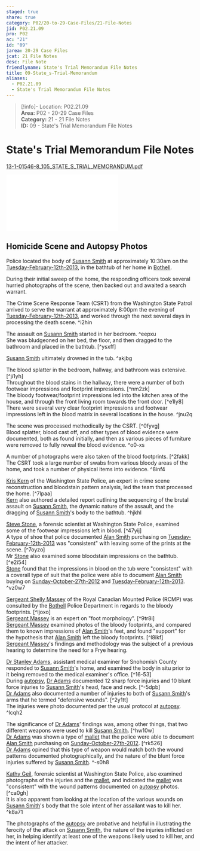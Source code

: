 ```yaml
---  
staged: true  
share: true  
category: P02/20-to-29-Case-Files/21-File-Notes  
jid: P02.21.09  
pro: P02  
ac: "21"  
id: "09"  
jarea: 20-29 Case Files  
jcat: 21 File Notes  
desc: File Note  
friendlyname: State's Trial Memorandum File Notes  
title: 09-State_s-Trial-Memorandum  
aliases:  
  - P02.21.09  
  - State's Trial Memorandum File Notes  
---  
```

  
>[!info]- Location: P02.21.09  
>**Area:** P02 - 20-29 Case Files  
>**Category:** 21 - 21 File Notes  
>**ID:** 09 - State's Trial Memorandum File Notes  
  
# State's Trial Memorandum File Notes  
  
[13-1-01546-8_105_STATE_S_TRIAL_MEMORANDUM.pdf](../../../Cases/P02-Case-of-Susann-Smith/20-to-29-Case-Files/22-PDFs/16_13-1-01546-8_105_STATE_S_TRIAL_MEMORANDUM.pdf)  
  
![](../../../Cases/P02-Case-of-Susann-Smith/20-to-29-Case-Files/22-PDFs/16_13-1-01546-8_105_STATE_S_TRIAL_MEMORANDUM.pdf)  
  
## Homicide Scene and Autopsy Photos  
  
Police located the body of [Susann Smith](../../70-to-79-People/71-Victims/02-Susann-Smith.md.md) at approximately 10:30am on the [Tuesday-February-12th-2013](../../10-to-19-Case-Dates/12-Crime-Dates/03-2013-02-12-Tuesday-February-12th-2013.md.md), in the bathtub of her home in [Bothell](../../50-to-59-Investigation/52-Key-Locations/05-Bothell.md).  
  
During their initial sweep of the home, the responding officers took several hurried photographs of the scene, then backed out and awaited a search warrant.  
  
The Crime Scene Response Team (CSRT) from the Washington State Patrol arrived to serve the warrant at approximately 8:00pm the evening of [Tuesday-February-12th-2013](../../10-to-19-Case-Dates/12-Crime-Dates/03-2013-02-12-Tuesday-February-12th-2013.md.md), and worked through the next several days in processing the death scene. ^i2hin  
  
The assault on [Susann Smith](../../70-to-79-People/71-Victims/02-Susann-Smith.md.md) started in her bedroom. ^eepxu    
She was bludgeoned on her bed, the floor, and then dragged to the bathroom and placed in the bathtub. [^ysxff]    
  
[Susann Smith](../../70-to-79-People/71-Victims/02-Susann-Smith.md.md) ultimately drowned in the tub. ^akjbg  
  
The blood splatter in the bedroom, hallway, and bathroom was extensive. [^ji1yh]    
Throughout the blood stains in the hallway, there were a number of both footwear impressions and footprint impressions. [^nm2zk]    
The bloody footwear/footprint impressions led into the kitchen area of the house, and through the front living room towards the front door. [^e1ly8]    
There were several very clear footprint impressions and footwear impressions left in the blood matrix in several locations in the house. ^jnu2q  
  
The scene was processed methodically by the CSRT. [^0fyvg]    
Blood splatter, blood cast off, and other types of blood evidence were documented, both as found initially, and then as various pieces of furniture were removed to fully reveal the blood evidence. ^o0-xs  
  
A number of photographs were also taken of the blood footprints. [^2fakk]    
The CSRT took a large number of swabs from various bloody areas of the home, and took a number of physical items into evidence. ^8inf4  
  
[Kris Kern](../../70-to-79-People/76-Experts/02-Kris-Kern.md) of the Washington State Police, an expert in crime scene reconstruction and bloodstain pattern analysis, led the team that processed the home. [^7lpaa]    
[Kern](../../70-to-79-People/76-Experts/02-Kris-Kern.md.md) also authored a detailed report outlining the sequencing of the brutal assault on [Susann Smith](../../70-to-79-People/71-Victims/02-Susann-Smith.md.md), the dynamic nature of the assault, and the dragging of [Susann Smith](../../70-to-79-People/71-Victims/02-Susann-Smith.md.md)'s body to the bathtub. ^hjkhl  
  
[Steve Stone](../../70-to-79-People/76-Experts/03-Steve-Stone.md), a forensic scientist at Washington State Police, examined some of the footwear impressions left in blood. [^47yij]    
A type of shoe that police documented [Alan Smith](../../70-to-79-People/72-Suspects-and-People-of-Interest/02-Alan-Smith.md.md.md.md) purchasing on [Tuesday-February-12th-2013](../../10-to-19-Case-Dates/12-Crime-Dates/03-2013-02-12-Tuesday-February-12th-2013.md.md) was "consistent" with leaving some of the prints at the scene. [^7oyzo]    
Mr [Stone](../../70-to-79-People/76-Experts/03-Steve-Stone.md.md) also examined some bloodstain impressions on the bathtub. [^e2i54]    
[Stone](../../70-to-79-People/76-Experts/03-Steve-Stone.md.md) found that the impressions in blood on the tub were "consistent" with a coverall type of suit that the police were able to document [Alan Smith](../../70-to-79-People/72-Suspects-and-People-of-Interest/02-Alan-Smith.md.md) buying on [Sunday-October-27th-2012](../../10-to-19-Case-Dates/11-Background-Dates/07-2012-10-27-Sunday-October-27th-2012.md) and [Tuesday-February-12th-2013](../../10-to-19-Case-Dates/12-Crime-Dates/03-2013-02-12-Tuesday-February-12th-2013.md.md). ^vz0w7  
  
[Sergeant Shelly Massey](../../70-to-79-People/76-Experts/04-Sergeant-Shelly-Massey.md) of the Royal Canadian Mounted Police (RCMP) was consulted by the [Bothell](../../50-to-59-Investigation/52-Key-Locations/05-Bothell.md.md) Police Department in regards to the bloody footprints. [^ljoxo]    
[Sergeant Massey](../../70-to-79-People/76-Experts/04-Sergeant-Shelly-Massey.md.md) is an expert on "foot morphology". [^9tr8i]    
[Sergeant Massey](../../70-to-79-People/76-Experts/04-Sergeant-Shelly-Massey.md.md) examined photos of the bloody footprints, and compared them to known impressions of [Alan Smith](../../70-to-79-People/72-Suspects-and-People-of-Interest/02-Alan-Smith.md.md.md)'s feet, and found "support" for the hypothesis that [Alan Smith](../../70-to-79-People/72-Suspects-and-People-of-Interest/02-Alan-Smith.md.md.md.md) left the bloody footprints. [^l8ikf]    
[Sergeant Massey](../../70-to-79-People/76-Experts/04-Sergeant-Shelly-Massey.md.md)'s findings and methodology was the subject of a previous hearing to determine the need for a Frye hearing.  
  
[Dr Stanley Adams](../../70-to-79-People/76-Experts/05-Dr-Stanley-Adams.md), assistant medical examiner for Snohomish County responded to [Susann Smith](../../70-to-79-People/71-Victims/02-Susann-Smith.md.md)'s home, and examined the body in situ prior to it being removed to the medical examiner's office. [^16-53]    
During [autopsy](../../60-to-69-Evidence/62-Forensic/02-Autopsy.md.md), [Dr Adams](../../70-to-79-People/76-Experts/05-Dr-Stanley-Adams.md.md) documented 12 sharp force injuries and 10 blunt force injuries to [Susann Smith](../../70-to-79-People/71-Victims/02-Susann-Smith.md.md)'s head, face and neck. [^-5dpb]    
[Dr Adams](../../70-to-79-People/76-Experts/05-Dr-Stanley-Adams.md.md.md) also documented a number of injuries to both of [Susann Smith](../../70-to-79-People/71-Victims/02-Susann-Smith.md.md)'s arms that he termed "defensive wounds". [^2y1tt]    
The injuries were photo documented per the usual protocol at [autopsy](../../60-to-69-Evidence/62-Forensic/02-Autopsy.md.md). ^lcqh2  
  
The significance of [Dr Adams](../../70-to-79-People/76-Experts/05-Dr-Stanley-Adams.md.md.md)' findings was, among other things, that two different weapons were used to kill [Susann Smith](../../70-to-79-People/71-Victims/02-Susann-Smith.md.md). [^hw10w]    
[Dr Adams](../../70-to-79-People/76-Experts/05-Dr-Stanley-Adams.md.md.md) was shown a type of [mallet](../../60-to-69-Evidence/63-Physical/04-Mallet.md.md.md) that the police were able to document [Alan Smith](../../70-to-79-People/72-Suspects-and-People-of-Interest/02-Alan-Smith.md.md.md.md) purchasing on [Sunday-October-27th-2012](../../10-to-19-Case-Dates/11-Background-Dates/07-2012-10-27-Sunday-October-27th-2012.md.md). [^rk526]    
[Dr Adams](../../70-to-79-People/76-Experts/05-Dr-Stanley-Adams.md.md.md) opined that this type of weapon would match both the wound patterns documented photographically, and the nature of the blunt force injuries suffered by [Susann Smith](../../70-to-79-People/71-Victims/02-Susann-Smith.md.md). ^-s0h8  
  
[Kathy Geil](../../70-to-79-People/76-Experts/06-Kathy-Geil.md), forensic scientist at Washington State Police, also examined photographs of the injuries and the [mallet](../../60-to-69-Evidence/63-Physical/04-Mallet.md.md), and indicated the [mallet](../../60-to-69-Evidence/63-Physical/04-Mallet.md.md.md) was "consistent" with the wound patterns documented on [autopsy](../../60-to-69-Evidence/62-Forensic/02-Autopsy.md.md) photos. [^ca0gh]    
It is also apparent from looking at the location of the various wounds on [Susann Smith](../../70-to-79-People/71-Victims/02-Susann-Smith.md.md)'s body that the sole intent of her assailant was to kill her. ^k8a71  
  
The photographs of the [autopsy](../../60-to-69-Evidence/62-Forensic/02-Autopsy.md.md) are probative and helpful in illustrating the ferocity of the attack on [Susann Smith](../../70-to-79-People/71-Victims/02-Susann-Smith.md.md), the nature of the injuries inflicted on her, in helping identify at least one of the weapons likely used to kill her, and the intent of her attacker.  
